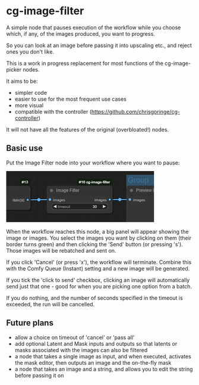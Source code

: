 # cg-image-filter
 
A simple node that pauses execution of the workflow while you choose which, if any, of the images produced, you want to progress.

So you can look at an image before passing it into upscaling etc., and reject ones you don't like.

This is a work in progress replacement for most functions of the cg-image-picker nodes. 

It aims to be:

- simpler code
- easier to use for the most frequent use cases
- more visual
- compatible with the controller (https://github.com/chrisgoringe/cg-controller)

It will not have all the features of the original (overbloated!) nodes.

## Basic use

Put the Image Filter node into your workflow where you want to pause:

![image](images/basic.png)

When the workflow reaches this node, a big panel will appear showing the image or images. You select the images you want by clicking on them (their border turns green) and then clicking the 'Send' button (or pressing 's'). Those images will be rebatched and sent on.

If you click 'Cancel' (or press 'x'), the workflow will terminate. Combine this with the Comfy Queue (Instant) setting and a new image will be generated.

If you tick the 'click to send' checkbox, clicking an image will automatically send just that one - good for when you are picking one option from a batch.

If you do nothing, and the number of seconds specified in the timeout is exceeded, the run will be cancelled.

## Future plans

- allow a choice on timeout of 'cancel' or 'pass all'
- add optional Latent and Mask inputs and outputs so that latents or masks associated with the images can also be filtered
- a node that takes a single image as input, and when executed, activates the mask editor, then outputs an image and the on-the-fly mask
- a node that takes an image and a string, and allows you to edit the string before passing it on